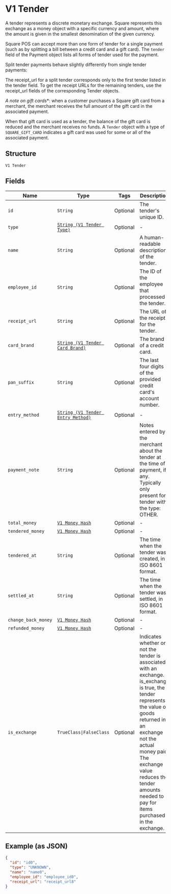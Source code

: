 
# V1 Tender

A tender represents a discrete monetary exchange. Square represents this
exchange as a money object with a specific currency and amount, where the
amount is given in the smallest denomination of the given currency.

Square POS can accept more than one form of tender for a single payment (such
as by splitting a bill between a credit card and a gift card). The `tender`
field of the Payment object lists all forms of tender used for the payment.

Split tender payments behave slightly differently from single tender payments:

The receipt_url for a split tender corresponds only to the first tender listed
in the tender field. To get the receipt URLs for the remaining tenders, use
the receipt_url fields of the corresponding Tender objects.

*A note on gift cards**: when a customer purchases a Square gift card from a
merchant, the merchant receives the full amount of the gift card in the
associated payment.

When that gift card is used as a tender, the balance of the gift card is
reduced and the merchant receives no funds. A `Tender` object with a type of
`SQUARE_GIFT_CARD` indicates a gift card was used for some or all of the
associated payment.

## Structure

`V1 Tender`

## Fields

| Name | Type | Tags | Description |
|  --- | --- | --- | --- |
| `id` | `String` | Optional | The tender's unique ID. |
| `type` | [`String (V1 Tender Type)`](../../doc/models/v1-tender-type.md) | Optional | - |
| `name` | `String` | Optional | A human-readable description of the tender. |
| `employee_id` | `String` | Optional | The ID of the employee that processed the tender. |
| `receipt_url` | `String` | Optional | The URL of the receipt for the tender. |
| `card_brand` | [`String (V1 Tender Card Brand)`](../../doc/models/v1-tender-card-brand.md) | Optional | The brand of a credit card. |
| `pan_suffix` | `String` | Optional | The last four digits of the provided credit card's account number. |
| `entry_method` | [`String (V1 Tender Entry Method)`](../../doc/models/v1-tender-entry-method.md) | Optional | - |
| `payment_note` | `String` | Optional | Notes entered by the merchant about the tender at the time of payment, if any. Typically only present for tender with the type: OTHER. |
| `total_money` | [`V1 Money Hash`](../../doc/models/v1-money.md) | Optional | - |
| `tendered_money` | [`V1 Money Hash`](../../doc/models/v1-money.md) | Optional | - |
| `tendered_at` | `String` | Optional | The time when the tender was created, in ISO 8601 format. |
| `settled_at` | `String` | Optional | The time when the tender was settled, in ISO 8601 format. |
| `change_back_money` | [`V1 Money Hash`](../../doc/models/v1-money.md) | Optional | - |
| `refunded_money` | [`V1 Money Hash`](../../doc/models/v1-money.md) | Optional | - |
| `is_exchange` | `TrueClass\|FalseClass` | Optional | Indicates whether or not the tender is associated with an exchange. If is_exchange is true, the tender represents the value of goods returned in an exchange not the actual money paid. The exchange value reduces the tender amounts needed to pay for items purchased in the exchange. |

## Example (as JSON)

```json
{
  "id": "id0",
  "type": "UNKNOWN",
  "name": "name0",
  "employee_id": "employee_id0",
  "receipt_url": "receipt_url8"
}
```

